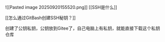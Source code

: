 
![[Pasted image 20250920155520.png]]
[[SSH是什么]]

[[怎么通过GitBash创建SSH秘钥？]]

创建了公钥私钥，公钥放到Gitee了，自己电脑上有私钥，就能直接下载这个私钥仓库